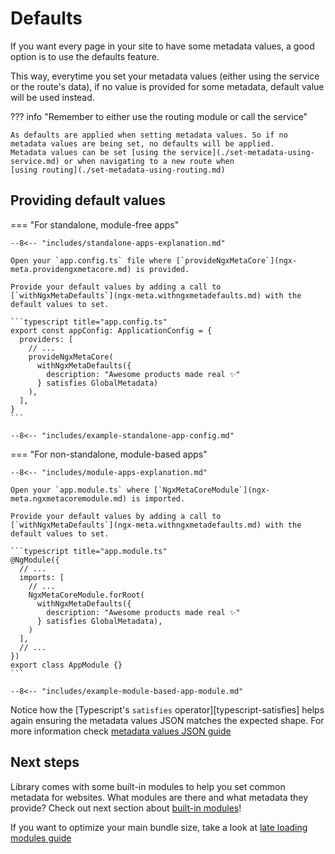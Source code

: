 # Defaults

If you want every page in your site to have some metadata values, a good option is to use the defaults feature.

This way, everytime you set your metadata values (either using the service or the route's data), if no value is provided for some metadata, default value will be used instead.

??? info "Remember to either use the routing module or call the service"

    As defaults are applied when setting metadata values. So if no metadata values are being set, no defaults will be applied.
    Metadata values can be set [using the service](./set-metadata-using-service.md) or when navigating to a new route when
    [using routing](./set-metadata-using-routing.md)

## Providing default values

=== "For standalone, module-free apps"

    --8<-- "includes/standalone-apps-explanation.md"

    Open your `app.config.ts` file where [`provideNgxMetaCore`](ngx-meta.providengxmetacore.md) is provided.

    Provide your default values by adding a call to [`withNgxMetaDefaults`](ngx-meta.withngxmetadefaults.md) with the default values to set.

    ```typescript title="app.config.ts"
    export const appConfig: ApplicationConfig = {
      providers: [
        // ...
        provideNgxMetaCore(
          withNgxMetaDefaults({
            description: "Awesome products made real ✨"
          } satisfies GlobalMetadata)
        ),
      ],
    }
    ```

    --8<-- "includes/example-standalone-app-config.md"

=== "For non-standalone, module-based apps"

    --8<-- "includes/module-apps-explanation.md"

    Open your `app.module.ts` where [`NgxMetaCoreModule`](ngx-meta.ngxmetacoremodule.md) is imported.

    Provide your default values by adding a call to [`withNgxMetaDefaults`](ngx-meta.withngxmetadefaults.md) with the default values to set.

    ```typescript title="app.module.ts"
    @NgModule({
      // ...
      imports: [
        // ...
        NgxMetaCoreModule.forRoot(
          withNgxMetaDefaults({
            description: "Awesome products made real ✨"
          } satisfies GlobalMetadata),
        )
      ],
      // ...
    })
    export class AppModule {}
    ```

    --8<-- "includes/example-module-based-app-module.md"

Notice how the [Typescript's `satisfies` operator][typescript-satisfies] helps again ensuring the metadata values JSON matches the expected shape. For more information check [metadata values JSON guide](metadata-values-json.md)

## Next steps

Library comes with some built-in modules to help you set common metadata for websites. What modules are there and what metadata they provide? Check out next section about [built-in modules](../built-in-modules/index.md)!

If you want to optimize your main bundle size, take a look at [late loading modules guide](late-loading-modules.md)
